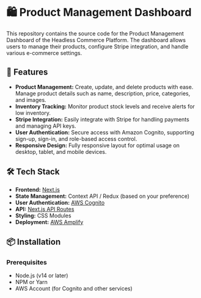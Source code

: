 # 🛍️ Product Management Dashboard

This repository contains the source code for the Product Management Dashboard of the Headless Commerce Platform. The dashboard allows users to manage their products, configure Stripe integration, and handle various e-commerce settings.

## 🚀 Features

- **Product Management:** Create, update, and delete products with ease. Manage product details such as name, description, price, categories, and images.
- **Inventory Tracking:** Monitor product stock levels and receive alerts for low inventory.
- **Stripe Integration:** Easily integrate with Stripe for handling payments and managing API keys.
- **User Authentication:** Secure access with Amazon Cognito, supporting sign-up, sign-in, and role-based access control.
- **Responsive Design:** Fully responsive layout for optimal usage on desktop, tablet, and mobile devices.

## 🛠️ Tech Stack

- **Frontend:** [Next.js](https://nextjs.org/)
- **State Management:** Context API / Redux (based on your preference)
- **User Authentication:** [AWS Cognito](https://aws.amazon.com/cognito/)
- **API:** [Next.js API Routes](https://nextjs.org/docs/api-routes/introduction)
- **Styling:** CSS Modules
- **Deployment:**  [AWS Amplify](https://aws.amazon.com/amplify/)

## 📦 Installation

### Prerequisites

- Node.js (v14 or later)
- NPM or Yarn
- AWS Account (for Cognito and other services)
